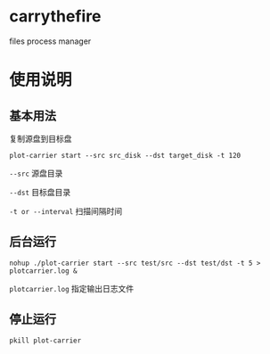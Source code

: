 # carrythefire
files process manager

# 使用说明

## 基本用法

复制源盘到目标盘

```
plot-carrier start --src src_disk --dst target_disk -t 120
```

`--src` 源盘目录

`--dst` 目标盘目录

`-t or --interval` 扫描间隔时间

## 后台运行

```
nohup ./plot-carrier start --src test/src --dst test/dst -t 5 > plotcarrier.log &
```

`plotcarrier.log` 指定输出日志文件


## 停止运行

```
pkill plot-carrier
```